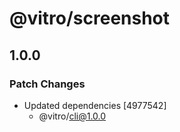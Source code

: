 # @vitro/screenshot

## 1.0.0
### Patch Changes

- Updated dependencies [4977542]
  - @vitro/cli@1.0.0
